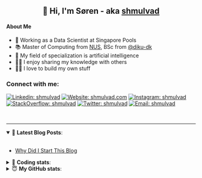 <h2 align="center">
	👋 Hi, I'm Søren - aka <a href="https://shmulvad.com">shmulvad</a>
</h2>

#### About Me
- 🤖 Working as a Data Scientist at Singapore Pools
- 📚 Master of Computing from [NUS], BSc from [@diku-dk]
- 🧠 My field of specialization is artificial intelligence
- 👨‍🏫 I enjoy sharing my knowledge with others
- 👨‍💻 I love to build my own stuff

### Connect with me:

[![Linkedin: shmulvad](https://img.shields.io/badge/shmulvad-blue?style=flat&logo=Linkedin&logoColor=white)][linkedin]
[![Website: shmulvad.com](https://img.shields.io/badge/shmulvad.com-47CCCC?&style=flat&logo=Google-Chrome&logoColor=white)][website]
[![Instagram: shmulvad](https://img.shields.io/badge/-@shmulvad-purple?style=flat&logo=Instagram&logoColor=white)][instagram]
[![StackOverflow: shmulvad](https://img.shields.io/badge/shmulvad-FE7A16?style=flat&logo=stack-overflow&logoColor=white)][stackOverflow]
[![Twitter: shmulvad](https://img.shields.io/badge/@shmulvad-1ca0f1?style=flat&logo=twitter&logoColor=white)][twitter]
[![Email: shmulvad](https://img.shields.io/badge/shmulvad-D14836?style=flat&logo=gmail&logoColor=white)][mail]

<br />

---

<details open>
 <summary>📕 <b>Latest Blog Posts</b>: </summary>

<br>

<!-- BLOG-POST-LIST:START -->
- [Why Did I Start This Blog](https://shmulvad.com/blog/why-did-start-this-blog)
<!-- BLOG-POST-LIST:END -->

</details>

<!-- --- -->

<details>
 <summary>🤖 <b>Coding stats</b>: </summary>

<br>

NOTE: Doesn't track coding at work or work done in environments such as Jupyter Notebooks.

<!--START_SECTION:waka-->
![Code Time](http://img.shields.io/badge/Code%20Time-2%2C199%20hrs%2013%20mins-blue)

**I'm a Night 🦉** 

```text
🌞 Morning                431 commits         ██░░░░░░░░░░░░░░░░░░░░░░░   09.15 % 
🌆 Daytime                1225 commits        ███████░░░░░░░░░░░░░░░░░░   26.01 % 
🌃 Evening                1937 commits        ██████████░░░░░░░░░░░░░░░   41.13 % 
🌙 Night                  1117 commits        ██████░░░░░░░░░░░░░░░░░░░   23.72 % 
```


📊 **This Week I Spent My Time On** 

```text
💬 Programming Languages: 
Python                   8 hrs 42 mins       ██████████████████░░░░░░░   72.47 % 
Other                    1 hr 40 mins        ███░░░░░░░░░░░░░░░░░░░░░░   13.88 % 
TypeScript               41 mins             █░░░░░░░░░░░░░░░░░░░░░░░░   05.77 % 
HTML                     14 mins             █░░░░░░░░░░░░░░░░░░░░░░░░   02.03 % 
JavaScript               11 mins             ░░░░░░░░░░░░░░░░░░░░░░░░░   01.61 % 

🔥 Editors: 
VS Code                  10 hrs 18 mins      █████████████████████░░░░   85.78 % 
Zsh                      1 hr 38 mins        ███░░░░░░░░░░░░░░░░░░░░░░   13.72 % 
Sublime Text             3 mins              ░░░░░░░░░░░░░░░░░░░░░░░░░   00.50 % 

🐱‍💻 Projects: 
company-scrapers         5 hrs 39 mins       ████████████░░░░░░░░░░░░░   47.02 % 
datapakke-interface      3 hrs 4 mins        ██████░░░░░░░░░░░░░░░░░░░   25.65 % 
sppl-chatbot             2 hrs 6 mins        ████░░░░░░░░░░░░░░░░░░░░░   17.51 % 
hit-locator              38 mins             █░░░░░░░░░░░░░░░░░░░░░░░░   05.38 % 
overvaagning-admin       28 mins             █░░░░░░░░░░░░░░░░░░░░░░░░   03.94 % 
```


 Last Updated on 17/10/2023 18:41:44 UTC
<!--END_SECTION:waka-->

</details>

<!-- --- -->

<details>
 <summary>😇 <b>My GitHub stats</b>: </summary>

<br>

<img align="left" alt="shmulvad's Github Stats" src="https://github-readme-stats.vercel.app/api?username=shmulvad&show_icons=true&hide_border=true" />

</details>



[website]: https://shmulvad.com
[twitter]: https://twitter.com/shmulvad
[linkedin]: https://linkedin.com/in/shmulvad
[instagram]: https://instagram.com/shmulvad
[stackOverflow]: https://stackoverflow.com/users/9248793/shmulvad
[mail]: mailto:shmulvad@gmail.com
[@diku-dk]: https://github.com/diku-dk
[github]: https://github.com/shmulvad
[NUS]: https://www.nus.edu.sg